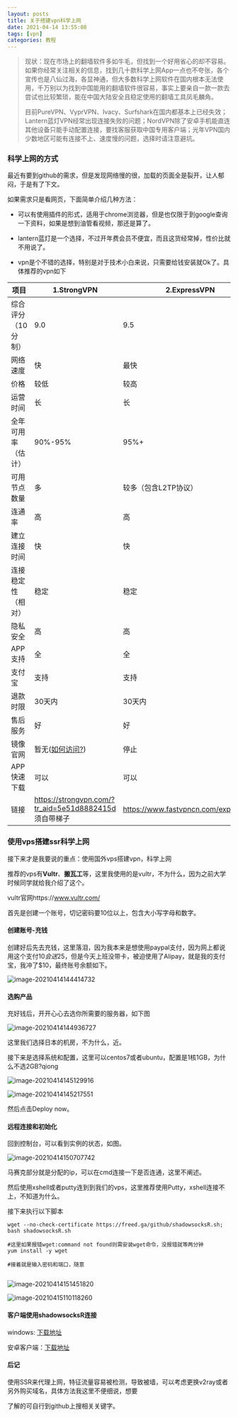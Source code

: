 ```yaml
---
layout: posts
title: 关于搭建vpn科学上网
date: 2021-04-14 13:55:08
tags: [vpn]
categories: 教程
---
```


> 现状：现在市场上的翻墙软件多如牛毛，但找到一个好用省心的却不容易。如果你经常关注相关的信息，找到几十款科学上网App一点也不夸张，各个宣传也是八仙过海，各显神通，但大多数科学上网软件在国内根本无法使用，千万别以为找到中国能用的翻墙软件很容易，事实上要亲自一款一款去尝试也比较繁琐，能在中国大陆安全且稳定使用的翻墙工具凤毛麟角。
>
> ​	目前PureVPN、VyprVPN、Ivacy、Surfshark在国内都基本上已经失效；Lantern蓝灯VPN经常出现连接失败的问题；NordVPN除了安卓手机能直连其他设备只能手动配置连接，要找客服获取中国专用客户端；光年VPN国内少数地区可能有连接不上、速度慢的问题，选择时请注意避坑。



<!-- more -->

### 科学上网的方式

最近有要到github的需求，但是发现网络慢的很，加载的页面全是裂开，让人郁闷，于是有了下文。

如果需求只是看网页，下面简单介绍几种方法：

* 可以有使用插件的形式，适用于chrome浏览器，但是也仅限于到google查询一下资料，如果是想到油管看视频，那还是算了。

* lantern蓝灯是一个选择，不过开年费会员不便宜，而且这货经常掉，性价比就不用说了。

* vpn是个不错的选择，特别是对于技术小白来说，只需要给钱安装就Ok了。具体推荐的vpn如下

| 项目               | 1.StrongVPN                                                  | 2.ExpressVPN                         | 3.NordVPN                                                    | 4.PandaVPN               | 5.光年VPN                                            |
| ------------------ | ------------------------------------------------------------ | ------------------------------------ | ------------------------------------------------------------ | ------------------------ | ---------------------------------------------------- |
| 综合评分（10分制） | 9.0                                                          | 9.5                                  | 8.5                                                          | 8.5                      | 8.8                                                  |
| 网络速度           | 快                                                           | 最快                                 | 快                                                           | 一般                     | 一般                                                 |
| 价格               | 较低                                                         | 较高                                 | 中等                                                         | 中等                     | 中等                                                 |
| 运营时间           | 长                                                           | 长                                   | 长                                                           | 短                       | 短                                                   |
| 全年可用率（估计） | 90%-95%                                                      | 95%+                                 | 85%-90%                                                      | 80%-90%                  | 85%-90%                                              |
| 可用节点数量       | 多                                                           | 较多（包含L2TP协议）                 | 中                                                           | 中                       | 中                                                   |
| 连通率             | 高                                                           | 高                                   | 中高                                                         | 中                       | 高                                                   |
| 建立连接时间       | 快                                                           | 快                                   | 快                                                           | 快                       | 快                                                   |
| 连接稳定性（相对） | 稳定                                                         | 稳定                                 | 一般                                                         | 一般                     | 稳定                                                 |
| 隐私安全           | 高                                                           | 高                                   | 高                                                           | 中                       | 中                                                   |
| APP支持            | 全                                                           | 全                                   | 全                                                           | 较全（不支持路由器）     | 较全（不支持路由器）                                 |
| 支付宝             | 支持                                                         | 支持                                 | 不支持                                                       | 支持                     | 支持                                                 |
| 退款时限           | 30天内                                                       | 30天内                               | 30天内                                                       | 7天内                    | 14天内                                               |
| 售后服务           | 好                                                           | 好                                   | 好                                                           | 一般                     | 一般                                                 |
| 镜像官网           | 暂无([如何访问?](https://github.com/vpnforchina/vpnforchina.github.io#如何打开strongvpn官网)) | 停止                                 | 无([如何访问?](https://github.com/vpnforchina/vpnforchina.github.io#如何打开nordvpn官网)) | 有                       | 有                                                   |
| APP快速下载        | 可以                                                         | 可以                                 | 可以                                                         | 可以                     | 可以                                                 |
| 链接               | https://strongvpn.com/?tr_aid=5e51d8882415d   须自带梯子     | https://www.fastvpncn.com/expressvpn |                                                              | https://linkv.org/panda/ | https://lightyearapp.live/zh?invite_code=EPDqD9uVK4T |



### 使用vps搭建ssr科学上网

接下来才是我要说的重点：使用国外vps搭建vpn，科学上网

推荐的vps有**Vultr**、**搬瓦工**等，这里我使用的是vultr，不为什么，因为之前大学时候同学就给我介绍了这个。

vultr官网https://www.vultr.com/

首先是创建一个账号，切记密码要10位以上，包含大小写字母和数字。



#### 创建账号-充钱

创建好后先去充钱，这里落泪，因为我本来是想使用paypal支付，因为网上都说用这个支付$10会送$25，但是今天上班没带卡，被迫使用了Alipay，就是我的支付宝，我冲了$10，最终账号余额如下。

![image-20210414144414732](image-20210414144414732.png)



#### 选购产品

充好钱后，开开心心去选你所需要的服务器，如下图

![image-20210414144936727](image-20210414144936727.png)

这里我们选择日本的机房，不为什么，近。

接下来是选择系统和配置，这里可以centos7或者ubuntu，配置是1核1GB，为什么不选2GB?qiong

![image-20210414145129916](image-20210414145129916.png)

![image-20210414145217551](image-20210414145217551.png)

然后点击Deploy now。



#### 远程连接和初始化

回到控制台，可以看到实例的状态，如图。

![image-20210414150707742](image-20210414150707742.png)



马赛克部分就是分配的ip，可以在cmd连接一下是否连通，这里不阐述。

然后使用xshell或者putty连到到我们的vps，这里推荐使用Putty，xshell连接不上，不知道为什么。



接下来执行以下脚本

```shell
wget --no-check-certificate https://freed.ga/github/shadowsocksR.sh; bash shadowsocksR.sh

#这里如果报错wget:command not found则需安装wget命令，没报错就等两分钟
yum install -y wget

#接着就是输入密码和端口，随意


```

![image-20210414151451820](image-20210414151451820.png)





![image-20210415110118260](image-20210415110118260.png)





#### 客户端使用shadowsocksR连接

windows:  <a href="https://github.com/shadowsocksr-backup/shadowsocksr-csharp/releases">下载地址</a>



安卓客户端：<a href="https://github.com/shadowsocksr-backup/shadowsocksr-android/releases/download/3.4.0.8/shadowsocksr-release.apk">下载地址</a>





#### 后记

使用SSR来代理上网，特征流量容易被检测，导致被墙，可以考虑更换v2ray或者另外购买域名，具体方法我这里不便细说，想要

了解的可自行到github上搜相关关键字。